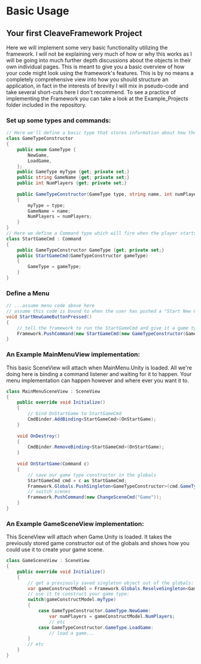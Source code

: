 # Basic Usage

## Your first CleaveFramework Project

Here we will implement some very basic functionality utilizing the framework.  I will not be explaining very much of how or why this works as I will be going into much further depth discussions about the objects in their own individual pages.  This is meant to give you a basic overview of how your code might look using the framework's features.  This is by no means a completely comprehensive view into how you should structure an application, in fact in the interests of brevity I will mix in pseudo-code and take several short-cuts here I don't recommend.  To see a practice of implementing the Framework you can take a look at the Example_Projects folder included in the repository.

### Set up some types and commands:
```csharp
// Here we'll define a basic type that stores information about how the Game scene will create the game-play.
class GameTypeConstructor
{
	public enum GameType {
		NewGame,
		LoadGame,
	};
	public GameType myType {get; private set;}
	public string GameName {get; private set;}
	public int NumPlayers {get; private set;}
	
	public GameTypeConstructor(GameType type, string name, int numPlayers)
	{
		myType = type;
		GameName = name;
		NumPlayers = numPlayers;
	}
}
// Here we define a Command type which will fire when the player starts a game from the menu
class StartGameCmd : Command 
{
	public GameTypeConstructor GameType {get; private set;}
	public StartGameCmd(GameTypeConstructor gameType)
	{
		GameType = gameType;
	}
}
```

### Define a Menu
```csharp
// ...assume menu code above here
// assume this code is bound to when the user has pushed a "Start New Game" button via whatever GUI methods you are implementing
void StartNewGameButtonPressed()
{
	// tell the framework to run the StartGameCmd and give it a game type constructor
	Framework.PushCommand(new StartGameCmd(new GameTypeConstructor(GameType.NewGame, "Awesome Game", 1)));
}

```
	
### An Example MainMenuView implementation:
This basic SceneView will attach when MainMenu.Unity is loaded.  All we're doing here is binding a command listener and waiting for it to happen.  Your menu implementation can happen however and where ever you want it to.
```csharp
class MainMenuSceneView : SceneView
{
	public override void Initialize()
	{
		// bind OnStartGame to StartGameCmd
		CmdBinder.AddBinding<StartGameCmd>(OnStartGame);
	}
	
	void OnDestroy()
	{
		CmdBinder.RemoveBinding<StartGameCmd>(OnStartGame);
	}
	
	void OnStartGame(Command c)
	{
		// save our game type constructor in the globals
		StartGameCmd cmd = c as StartGameCmd;
		Framework.Globals.PushSingleton<GameTypeConstructor>(cmd.GameType);
		// switch scenes
		Framework.PushCommand(new ChangeSceneCmd("Game"));
	}
}
```

### An Example GameSceneView implementation:
This SceneView will attach when Game.Unity is loaded.  It takes the previously stored game constructor out of the globals and shows how you could use it to create your game scene.
```csharp
class GameSceneView : SceneView
{
	public override void Initialize()
	{
		// get a previously saved singleton object out of the globals:
		var gameConstructModel = Framework.Globals.ResolveSingleton<GameTypeConstructor>() as GameTypeConstructor;
		// use it to construct your game type:
		switch(gameConstructModel.myType)
		{
			case GameTypeConstructor.GameType.NewGame:
				var numPlayers = gameConstructModel.NumPlayers;
				// etc 
			case GameTypeConstructor.GameType.LoadGame:
				// load a game...
		}
		// etc
	}
}

